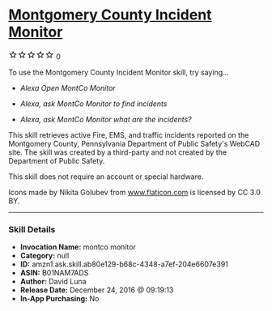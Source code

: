 # [Montgomery County Incident Monitor](http://alexa.amazon.com/#skills/amzn1.ask.skill.ab80e129-b68c-4348-a7ef-204e6607e391)
![0 stars](../../images/ic_star_border_black_18dp_1x.png)![0 stars](../../images/ic_star_border_black_18dp_1x.png)![0 stars](../../images/ic_star_border_black_18dp_1x.png)![0 stars](../../images/ic_star_border_black_18dp_1x.png)![0 stars](../../images/ic_star_border_black_18dp_1x.png) 0

To use the Montgomery County Incident Monitor skill, try saying...

* *Alexa Open MontCo Monitor*

* *Alexa, ask MontCo Monitor to find incidents*

* *Alexa, ask MontCo Monitor what are the incidents?*

This skill retrieves active Fire, EMS, and traffic incidents reported on the Montgomery County, Pennsylvania Department of Public Safety's WebCAD site. The skill was created by a third-party and not created by the Department of Public Safety.

This skill does not require an account or special hardware.

Icons made by Nikita Golubev from www.flaticon.com is licensed by CC 3.0 BY.

***

### Skill Details

* **Invocation Name:** montco monitor
* **Category:** null
* **ID:** amzn1.ask.skill.ab80e129-b68c-4348-a7ef-204e6607e391
* **ASIN:** B01NAM7ADS
* **Author:** David Luna
* **Release Date:** December 24, 2016 @ 09:19:13
* **In-App Purchasing:** No
